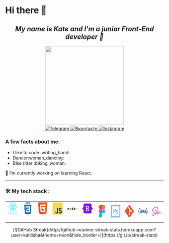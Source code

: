 <h1 text-align="center">Hi there 👋 </h1> 
<h2 align="center"> <i>My name is Kate and I'm a junior Front-End developer 🥸 </i></h2>

<div align="center">
  <img src="https://media.giphy.com/media/3oKIPnAiaMCws8nOsE/giphy.gif" width="250" height="250" / >
</div>

<div align="center">
<a href="https://t.me/katiiiiisha">
<img src="https://img.shields.io/badge/Telegram-ABCDEF?style=for-the-badge&logo=Telegram" title="Telegram" alt="Telegram">
</a>
<a href="https://vk.com/mynameiskittykat">
<img src="https://img.shields.io/badge/Вконтакте-5181b8?style=for-the-badge&logo=Vk" title="Вконтакте" alt="Вконтакте">
</a>
<a href="https://instagram.com/tablitsa.mendeleeva?igshid=YmMyMTA2M2Y=">
<img src="https://img.shields.io/badge/Instagram-FFF0F5?style=for-the-badge&logo=instagram" title="Instagram" alt="Instagram">
 </a>
</div>

<h3> A few facts about me: </h3>

  <ul>
    <li>I like to code :writing_hand:</li>
    <li>Dancer:woman_dancing:</li>
    <li> Bike rider :biking_woman:</li>
  </ul>

🔭 I’m currently working on learning React.
<hr>

### :hammer_and_wrench: My tech stack  :
<div align="center">
  <table>
    <tr>
        <td> <img src="https://github.com/devicons/devicon/blob/master/icons/react/react-original-wordmark.svg" title="React" alt="React" width="40" height="40"/>&nbsp;</td>
      <td><img src="https://github.com/devicons/devicon/blob/master/icons/css3/css3-plain-wordmark.svg"  title="CSS3" alt="CSS" width="40" height="40"/>&nbsp;</td>
      <td><img src="https://github.com/devicons/devicon/blob/master/icons/html5/html5-original.svg" title="HTML5" alt="HTML" width="40" height="40"/>&nbsp;
</td>
      <td>  <img src="https://github.com/devicons/devicon/blob/master/icons/javascript/javascript-original.svg" title="JavaScript" alt="JavaScript" width="40" height="40"/>&nbsp;
</td>
      <td>  <img src="https://github.com/devicons/devicon/blob/master/icons/nodejs/nodejs-original-wordmark.svg" title="NodeJS" alt="NodeJS" width="40" height="40"/>&nbsp;
</td>
      <td>  <img src="https://github.com/devicons/devicon/blob/master/icons/bootstrap/bootstrap-original.svg" title="Bootstrap" alt="Bootstrap" width="40" height="40"/>&nbsp;
</td>
      <td>  <img src="https://github.com/devicons/devicon/blob/master/icons/figma/figma-original.svg" title="Figma" alt="Figma" width="40" height="40"/>
</td>
      <td>  <img src="https://github.com/devicons/devicon/blob/master/icons/photoshop/photoshop-line.svg" title="Photoshop" alt="Photoshop" width="40" height="40"/>
</td>
      <td>  <img src="https://github.com/devicons/devicon/blob/master/icons/git/git-original.svg" title="Git" alt="Git" width="40" height="40" />
</td>
      <td>  <img src="https://github.com/devicons/devicon/blob/master/icons/less/less-plain-wordmark.svg" title="Less" alt="Less" width="40" height="40" />
</td>
      <td>  <img src="https://github.com/devicons/devicon/blob/master/icons/sass/sass-original.svg" title="Sass" alt="Sass" width="40" height="40"/>
</td>
    </tr>
  </table>
[![GitHub Streak](http://github-readme-streak-stats.herokuapp.com?user=katiiisha&theme=neon&hide_border=)](https://git.io/streak-stats)
  
</div>

